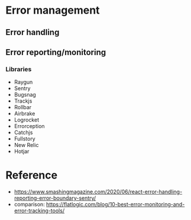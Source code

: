 # Error management

## Error handling

## Error reporting/monitoring

### Libraries
- Raygun
- Sentry
- Bugsnag
- Trackjs
- Rollbar
- Airbrake
- Logrocket
- Errorception
- Catchjs
- Fullstory
- New Relic
- Hotjar

# Reference
- https://www.smashingmagazine.com/2020/06/react-error-handling-reporting-error-boundary-sentry/
- comparison: https://flatlogic.com/blog/10-best-error-monitoring-and-error-tracking-tools/
